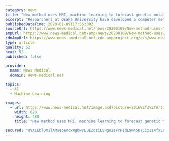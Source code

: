 ```yaml
---
category: news
title: "New method uses MRI, machine learning to forecast genetic mutations in glioma tumors"
excerpt: "Researchers at Osaka University have developed a computer method that uses magnetic resonance imaging (MRI) and machine learning to rapidly forecast genetic mutations in glioma tumors, which occur in the brain or spine. The work may help glioma patients to receive more suitable treatment faster, giving better outcomes. The research was recently ..."
publishedDateTime: 2020-01-09T17:56:00Z
sourceUrl: https://www.news-medical.net/news/20200109/New-method-uses-MRI-machine-learning-to-forecast-genetic-mutations-in-glioma-tumors.aspx
ampUrl: https://www.news-medical.net/amp/news/20200109/New-method-uses-MRI-machine-learning-to-forecast-genetic-mutations-in-glioma-tumors.aspx
cdnAmpUrl: https://www-news--medical-net.cdn.ampproject.org/c/s/www.news-medical.net/amp/news/20200109/New-method-uses-MRI-machine-learning-to-forecast-genetic-mutations-in-glioma-tumors.aspx
type: article
quality: 52
heat: 52
published: false

provider:
  name: News Medical
  domain: news-medical.net

topics:
  - AI
  - Machine Learning

images:
  - url: https://www.news-medical.net/image.axd?picture=2016%2f3%2fArtificially_Colored_MRI_Scan_Of_Human_Brain-Daisy_Daisy_a8c5d8bbbf824bc8932308e30187510f-620x480.jpg
    width: 620
    height: 480
    title: "New method uses MRI, machine learning to forecast genetic mutations in glioma tumors"

secured: "o9A1EblDm1lAMseoeXcxWgbwVLuEZqziL5Ngo2eFrHIdL9M45UYCix2z4fxS8JjKAMJ+gI9Ml7BlaCnhwgW2JL5QAPeIOd/Tt3cM4kvq1AaarMlhuB91czSukNv63OGRSYKPdII6FEIYoRR9323vMNC93QRQfutuLiQOwb+bThtyGX01MhU5/F+DHieV+jxhde5INkZ+nkA2jybeWMMvl7UmDCSEnlZiOa0xQMHnV0GrUeOY64+JNZl/TUiAWQlnWSnrmsYTgDvkYpBn25aCDQ==;Tlj6ACAEYZju9nDMVErgWw=="
---
```


